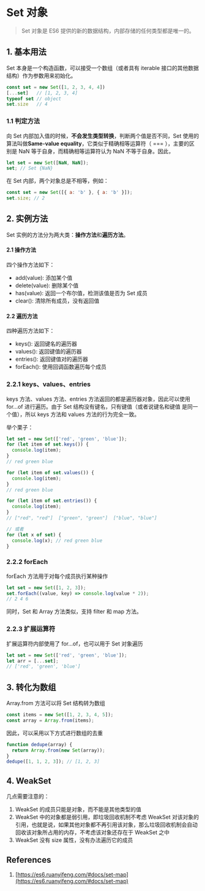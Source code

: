 # Set 对象

> Set 对象是 ES6 提供的新的数据结构，内部存储的任何类型都是唯一的。

## 1. 基本用法

Set 本身是一个构造函数，可以接受一个数组（或者具有 iterable 接口的其他数据结构）作为参数用来初始化。

```js
const set = new Set([1, 2, 3, 4, 4])
[...set]   // [1, 2, 3, 4]
typeof set // object
set.size   // 4
```

### 1.1 判定方法

向 Set 内部加入值的时候，**不会发生类型转换**，判断两个值是否不同，Set 使用的算法叫做**Same-value equality**，它类似于精确相等运算符（ === ），主要的区别是 NaN 等于自身，而精确相等运算符认为 NaN 不等于自身。因此，

```js
let set = new Set([NaN, NaN]);
set; // Set {NaN}
```

在 Set 内部，两个对象总是不相等，例如：

```js
const set = new Set([{ a: 'b' }, { a: 'b' }]);
set.size; // 2
```

## 2. 实例方法

Set 实例的方法分为两大类：**操作方法**和**遍历方法**。

#### 2.1 操作方法

四个操作方法如下：

- add(value): 添加某个值
- delete(value): 删除某个值
- has(value): 返回一个布尔值，检测该值是否为 Set 成员
- clear(): 清除所有成员，没有返回值

#### 2.2 遍历方法

四种遍历方法如下：

- keys(): 返回键名的遍历器
- values(): 返回键值的遍历器
- entries(): 返回键值对的遍历器
- forEach(): 使用回调函数遍历每个成员

### 2.2.1 keys、values、entries

keys 方法、values 方法、entries 方法返回的都是遍历器对象，因此可以使用 for...of 进行遍历。由于 Set 结构没有键名，只有键值（或者说键名和键值
是同一个值），所以 keys 方法和 values 方法的行为完全一致。

举个栗子：

```js
let set = new Set(['red', 'green', 'blue']);
for (let item of set.keys()) {
  console.log(item);
}
// red green blue

for (let item of set.values()) {
  console.log(item);
}
// red green blue

for (let item of set.entries()) {
  console.log(item);
}
// ["red", "red"]  ["green", "green"]  ["blue", "blue"]

// 或者
for (let x of set) {
  console.log(x); // red green blue
}
```

### 2.2.2 forEach

forEach 方法用于对每个成员执行某种操作

```js
let set = new Set([1, 2, 3]);
set.forEach((value, key) => console.log(value * 2));
// 2 4 6
```

同时，Set 和 Array 方法类似，支持 filter 和 map 方法。

### 2.2.3 扩展运算符

扩展运算符内部使用了 for...of，也可以用于 Set 对象遍历

```js
let set = new Set(['red', 'green', 'blue']);
let arr = [...set];
// ['red', 'green', 'blue']
```

## 3. 转化为数组

Array.from 方法可以将 Set 结构转为数组

```js
const items = new Set([1, 2, 3, 4, 5]);
const array = Array.from(items);
```

因此，可以采用以下方式进行数组的去重

```js
function dedupe(array) {
  return Array.from(new Set(array));
}
dedupe([1, 1, 2, 3]); // [1, 2, 3]
```

## 4. WeakSet

几点需要注意的：

1. WeakSet 的成员只能是对象，而不能是其他类型的值
2. WeakSet 中的对象都是弱引用，即垃圾回收机制不考虑 WeakSet 对该对象的引用，也就是说，如果其他对象都不再引用该对象，那么垃圾回收机制会自动回收该对象所占用的内存，不考虑该对象还存在于 WeakSet 之中
3. WeakSet 没有 size 属性，没有办法遍历它的成员

## References

1. [https://es6.ruanyifeng.com/#docs/set-map](https://es6.ruanyifeng.com/#docs/set-map)
